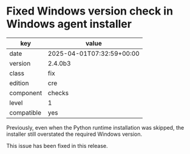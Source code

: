[//]: # (werk v2)
# Fixed Windows version check in Windows agent installer

key        | value
---------- | ---
date       | 2025-04-01T07:32:59+00:00
version    | 2.4.0b3
class      | fix
edition    | cre
component  | checks
level      | 1
compatible | yes

Previously, even when the Python runtime installation 
was skipped, the installer still overstated the required 
Windows version.

This issue has been fixed in this release.

